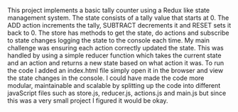 This project implements a basic tally counter using a Redux like state management system. The state consists of a tally value that starts at 0. The ADD action increments the tally, SUBTRACT decrements it and RESET sets it back to 0. The store has methods to get the state, do actions and subscribe to state changes logging the state to the console each time. My main challenge was ensuring each action correctly updated the state. This was handled by using a simple reducer function which takes the current state and an action and returns a new state based on what action it was. To run the code I added an index.html file simply open it in the browser and view the state changes in the console. I could have made the code more modular, maintainable and scalable by splitting up the code into different javaScript files such as store.js, reducer.js, actions.js and main.js but since this was a very small project I figured it would be okay. 